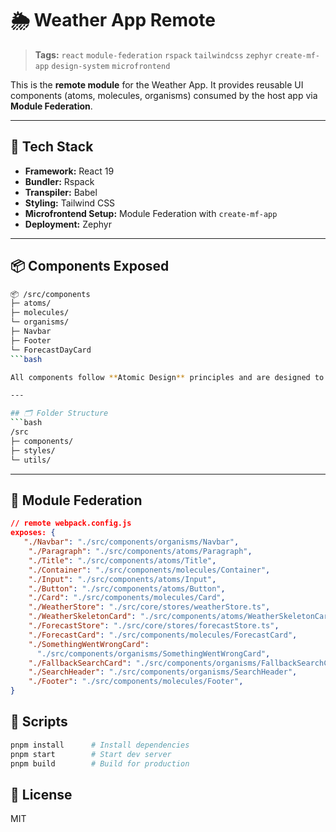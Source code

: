 # 🌦️ Weather App Remote

> **Tags:** `react` `module-federation` `rspack` `tailwindcss` `zephyr` `create-mf-app` `design-system` `microfrontend`

This is the **remote module** for the Weather App. It provides reusable UI components (atoms, molecules, organisms) consumed by the host app via **Module Federation**.

---

## 🚀 Tech Stack

- **Framework:** React 19
- **Bundler:** Rspack
- **Transpiler:** Babel
- **Styling:** Tailwind CSS
- **Microfrontend Setup:** Module Federation with `create-mf-app`
- **Deployment:** Zephyr

---

## 📦 Components Exposed

````bash
📦 /src/components
├─ atoms/
├─ molecules/
└─ organisms/
├─ Navbar
├─ Footer
└─ ForecastDayCard
```bash

All components follow **Atomic Design** principles and are designed to be themeable, responsive, and accessible.

---

## 🗂️ Folder Structure
```bash
/src
├─ components/
├─ styles/
└─ utils/
````

---

## 🔗 Module Federation

```json
// remote webpack.config.js
exposes: {
   "./Navbar": "./src/components/organisms/Navbar",
    "./Paragraph": "./src/components/atoms/Paragraph",
    "./Title": "./src/components/atoms/Title",
    "./Container": "./src/components/molecules/Container",
    "./Input": "./src/components/atoms/Input",
    "./Button": "./src/components/atoms/Button",
    "./Card": "./src/components/molecules/Card",
    "./WeatherStore": "./src/core/stores/weatherStore.ts",
    "./WeatherSkeletonCard": "./src/components/atoms/WeatherSkeletonCard",
    "./ForecastStore": "./src/core/stores/forecastStore.ts",
    "./ForecastCard": "./src/components/molecules/ForecastCard",
    "./SomethingWentWrongCard":
      "./src/components/organisms/SomethingWentWrongCard",
    "./FallbackSearchCard": "./src/components/organisms/FallbackSearchCard",
    "./SearchHeader": "./src/components/organisms/SearchHeader",
    "./Footer": "./src/components/molecules/Footer",
}
```

## 📜 Scripts

```bash
pnpm install      # Install dependencies
pnpm start        # Start dev server
pnpm build        # Build for production
```

## 📃 License

MIT
